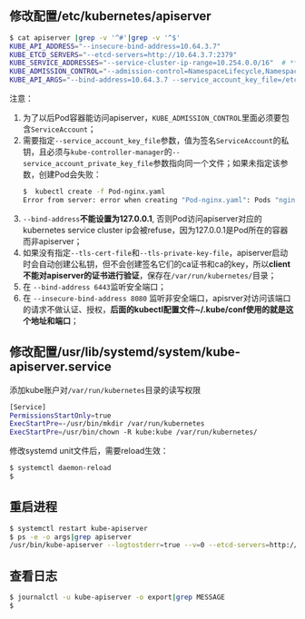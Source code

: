 ## 修改配置/etc/kubernetes/apiserver

``` bash
$ cat apiserver |grep -v '^#'|grep -v '^$'
KUBE_API_ADDRESS="--insecure-bind-address=10.64.3.7"
KUBE_ETCD_SERVERS="--etcd-servers=http://10.64.3.7:2379"
KUBE_SERVICE_ADDRESSES="--service-cluster-ip-range=10.254.0.0/16"  # **指定 service 的 cluster 子网网段**
KUBE_ADMISSION_CONTROL="--admission-control=NamespaceLifecycle,NamespaceExists,LimitRanger,SecurityContextDeny,ServiceAccount,ResourceQuota"
KUBE_API_ARGS="--bind-address=10.64.3.7 --service_account_key_file=/etc/kubernetes/ssl/server.key --client-ca-file=/etc/kubernetes/ssl/ca.crt --tls-cert-file=/etc/kubernetes/ssl/server.cert --tls-private-key-file=/etc/kubernetes/ssl/server.key"
```

注意：

1. 为了以后Pod容器能访问apiserver，`KUBE_ADMISSION_CONTROL`里面必须要包含`ServiceAccount`；
1. 需要指定`--service_account_key_file`参数，值为签名`ServiceAccount`的私钥，且必须与`kube-controller-manager`的`--service_account_private_key_file`参数指向同一个文件；如果未指定该参数，创建Pod会失败：
    ``` bash
    $  kubectl create -f Pod-nginx.yaml
    Error from server: error when creating "Pod-nginx.yaml": Pods "nginx" is forbidden: no API token found for service account default/default, retry after the token is automatically created and added to the service account
    ```
1. `--bind-address`**不能设置为127.0.0.1**, 否则Pod访问apiserver对应的kubernetes service cluster ip会被refuse，因为127.0.0.1是Pod所在的容器而非apiserver；
1. 如果没有指定`--tls-cert-file`和`--tls-private-key-file`，apiserver启动时会自动创建公私钥，但不会创建签名它们的ca证书和ca的key，所以**client不能对apiserver的证书进行验证**，保存在`/var/run/kubernetes/`目录；
1. 在 `--bind-address 6443`监听安全端口；
1. 在 `--insecure-bind-address 8080` 监听非安全端口，apisrver对访问该端口的请求不做认证、授权，**后面的kubectl配置文件~/.kube/conf使用的就是这个地址和端口**；

## 修改配置/usr/lib/systemd/system/kube-apiserver.service

添加kube账户对`/var/run/kubernetes`目录的读写权限

``` bash
[Service]
PermissionsStartOnly=true
ExecStartPre=-/usr/bin/mkdir /var/run/kubernetes
ExecStartPre=/usr/bin/chown -R kube:kube /var/run/kubernetes/
```

修改systemd unit文件后，需要reload生效：

``` bash
$ systemctl daemon-reload
$
```

## 重启进程

``` bash
$ systemctl restart kube-apiserver
$ ps -e -o args|grep apiserver
/usr/bin/kube-apiserver --logtostderr=true --v=0 --etcd-servers=http://127.0.0.1:2379 --insecure-bind-address=127.0.0.1 --allow-privileged=false --service-cluster-ip-range=10.254.0.0/16 --admission-control=NamespaceLifecycle,NamespaceExists,LimitRanger,SecurityContextDeny,ServiceAccount,ResourceQuota --bind-address=10.64.3.7 --service_account_key_file=/var/run/kubernetes/serviceAccount.key
```

## 查看日志


``` bash
$ journalctl -u kube-apiserver -o export|grep MESSAGE
$
```